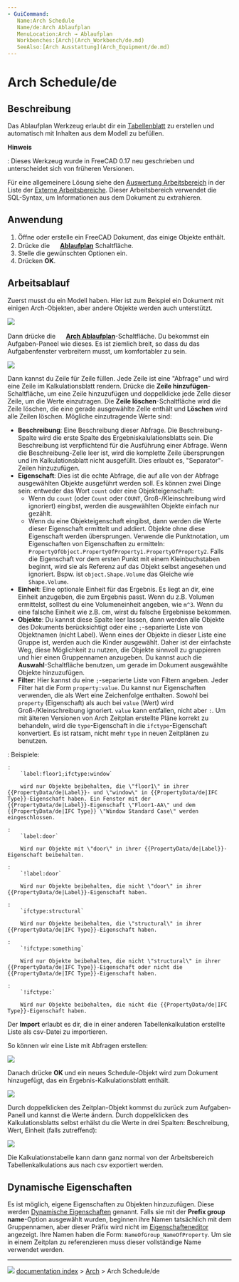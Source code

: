```yaml
---
- GuiCommand:
   Name:Arch Schedule
   Name/de:Arch Ablaufplan
   MenuLocation:Arch → Ablaufplan
   Workbenches:[Arch](Arch_Workbench/de.md)
   SeeAlso:[Arch Ausstattung](Arch_Equipment/de.md)
---
```


# Arch Schedule/de

## Beschreibung

Das Ablaufplan Werkzeug erlaubt dir ein [Tabellenblatt](Spreadsheet_Workbench/de.md) zu erstellen und automatisch mit Inhalten aus dem Modell zu befüllen.


**Hinweis**

: Dieses Werkzeug wurde in FreeCAD 0.17 neu geschrieben und unterscheidet sich von früheren Versionen.

Für eine allgemeinere Lösung siehe den [Auswertung Arbeitsbereich](https://github.com/furti/FreeCAD-Reporting/tree/master) in der Liste der [Externe Arbeitsbereiche](External_workbenches/de.md). Dieser Arbeitsbereich verwendet die SQL-Syntax, um Informationen aus dem Dokument zu extrahieren.

## Anwendung

1.  Öffne oder erstelle ein FreeCAD Dokument, das einige Objekte enthält.
2.  Drücke die **<img src="images/Arch_Schedule.svg" width=16px> [Ablaufplan](Arch_Schedule/de.md)** Schaltfläche.
3.  Stelle die gewünschten Optionen ein.
4.  Drücken **OK**.

## Arbeitsablauf

Zuerst musst du ein Modell haben. Hier ist zum Beispiel ein Dokument mit einigen Arch-Objekten, aber andere Objekte werden auch unterstützt.

![](images/Arch_schedule_example01.jpg )

Dann drücke die **<img src="images/Arch_Schedule.svg" width=16px> [Arch Ablaufplan](Arch_Schedule/de.md)**-Schaltfläche. Du bekommst ein Aufgaben-Paneel wie dieses. Es ist ziemlich breit, so dass du das Aufgabenfenster verbreitern musst, um komfortabler zu sein.

![](images/Arch_schedule_example02.jpg )

Dann kannst du Zeile für Zeile füllen. Jede Zeile ist eine \"Abfrage\" und wird eine Zeile im Kalkulationsblatt rendern. Drücke die **Zeile hinzufügen**-Schaltfläche, um eine Zeile hinzuzufügen und doppelklicke jede Zelle dieser Zeile, um die Werte einzutragen. Die **Zeile löschen**-Schaltfläche wird die Zeile löschen, die eine gerade ausgewählte Zelle enthält und **Löschen** wird alle Zeilen löschen. Mögliche einzutragende Werte sind:

-   **Beschreibung**: Eine Beschreibung dieser Abfrage. Die Beschreibung-Spalte wird die erste Spalte des Ergebniskalulationsblatts sein. Die Beschreibung ist verpflichtend für die Ausführung einer Abfrage. Wenn die Beschreibung-Zelle leer ist, wird die komplette Zeile übersprungen und im Kalkulationsblatt nicht ausgefüllt. Dies erlaubt es, \"Separator\"-Zeilen hinzuzufügen.
-   **Eigenschaft**: Dies ist die echte Abfrage, die auf alle von der Abfrage ausgewählten Objekte ausgeführt werden soll. Es können zwei Dinge sein: entweder das Wort `count` oder eine Objekteigenschaft:
    -   Wenn du `count` (oder `Count` oder `COUNT`, Groß-/Kleinschreibung wird ignoriert) eingibst, werden die ausgewählten Objekte einfach nur gezählt.
    -   Wenn du eine Objekteigenschaft eingibst, dann werden die Werte dieser Eigenschaft ermittelt und addiert. Objekte ohne diese Eigenschaft werden übersprungen. Verwende die Punktnotation, um Eigenschaften von Eigenschaften zu ermitteln: `PropertyOfObject.PropertyOfProperty1.PropertyOfProperty2`. Falls die Eigenschaft vor dem ersten Punkt mit einem Kleinbuchstaben beginnt, wird sie als Referenz auf das Objekt selbst angesehen und ignoriert. Bspw. ist `object.Shape.Volume` das Gleiche wie `Shape.Volume`.
-   **Einheit**: Eine optionale Einheit für das Ergebnis. Es liegt an dir, eine Einheit anzugeben, die zum Ergebnis passt. Wenn du z.B. Volumen ermittelst, solltest du eine Volumeneinheit angeben, wie `m^3`. Wenn du eine falsche Einheit wie z.B. cm, wirst du falsche Ergebnisse bekommen.
-   **Objekte**: Du kannst diese Spalte leer lassen, dann werden alle Objekte des Dokuments berücksichtigt oder eine `;`-separierte Liste von Objektnamen (nicht Label). Wenn eines der Objekte in dieser Liste eine Gruppe ist, werden auch die Kinder ausgewählt. Daher ist der einfachste Weg, diese Möglichkeit zu nutzen, die Objekte sinnvoll zu gruppieren und hier einen Gruppennamen anzugeben. Du kannst auch die **Auswahl**-Schaltfläche benutzen, um gerade im Dokument ausgewählte Objekte hinzuzufügen.
-   **Filter**: Hier kannst du eine `;`-separierte Liste von Filtern angeben. Jeder Filter hat die Form `property:value`. Du kannst nur Eigenschaften verwenden, die als Wert eine Zeichenfolge enthalten. Sowohl bei `property` (Eigenschaft) als auch bei `value` (Wert) wird Groß-/Kleinschreibung ignoriert. `value` kann entfallen, nicht aber `:`. Um mit älteren Versionen von Arch Zeitplan erstellte Pläne korrekt zu behandeln, wird die `type`-Eigenschaft in die `ifctype`-Eigenschaft konvertiert. Es ist ratsam, nicht mehr `type` in neuen Zeitplänen zu benutzen.

:   Beispiele:

    :   
        `label:floor1;ifctype:window`
        
        wird nur Objekte beibehalten, die \"floor1\" in ihrer {{PropertyData/de|Label}}- und \"window\" in {{PropertyData/de|IFC Type}}-Eigenschaft haben. Ein Fenster mit der {{PropertyData/de|Label}}-Eigenschaft \"Floor1-AA\" und dem {{PropertyData/de|IFC Type}} \"Window Standard Case\" werden eingeschlossen.

    :   
        `label:door`
        
        Wird nur Objekte mit \"door\" in ihrer {{PropertyData/de|Label}}-Eigenschaft beibehalten.

    :   
        `!label:door`
        
        Wird nur Objekte beibehalten, die nicht \"door\" in ihrer {{PropertyData/de|Label}}-Eigenschaft haben.

    :   
        `ifctype:structural`
        
        Wird nur Objekte beibehalten, die \"structural\" in ihrer {{PropertyData/de|IFC Type}}-Eigenschaft haben.

    :   
        `!ifctype:something`
        
        Wird nur Objekte beibehalten, die nicht \"structural\" in ihrer {{PropertyData/de|IFC Type}}-Eigenschaft oder nicht die {{PropertyData/de|IFC Type}}-Eigenschaft haben.

    :   
        `!ifctype:`
        
        Wird nur Objekte beibehalten, die nicht die {{PropertyData/de|IFC Type}}-Eigenschaft haben.

Der **Import** erlaubt es dir, die in einer anderen Tabellenkalkulation erstellte Liste als csv-Datei zu importieren.

So können wir eine Liste mit Abfragen erstellen:

![](images/Arch_schedule_example03.jpg )

Danach drücke **OK** und ein neues Schedule-Objekt wird zum Dokument hinzugefügt, das ein Ergebnis-Kalkulationsblatt enthält.

![](images/Arch_schedule_example04.jpg )

Durch doppelklicken des Zeitplan-Objekt kommst du zurück zum Aufgaben-Panell und kannst die Werte ändern. Durch doppelklicken des Kalkulationsblatts selbst erhälst du die Werte in drei Spalten: Beschreibung, Wert, Einheit (falls zutreffend):

![](images/Arch_schedule_example05.jpg )

Die Kalkulationstabelle kann dann ganz normal von der Arbeitsbereich Tabellenkalkulations aus nach csv exportiert werden.

## Dynamische Eigenschaften 

Es ist möglich, eigene Eigenschaften zu Objekten hinzuzufügen. Diese werden [Dynamische Eigenschaften](Property_editor/de#Maßnahmen.md) genannt. Falls sie mit der **Prefix group name**-Option ausgewählt wurden, beginnen ihre Namen tatsächlich mit dem Gruppennamen, aber dieser Präfix wird nicht im [Eigenschafteneditor](Property_editor/de.md) angezeigt. Ihre Namen haben die Form: `NameOfGroup_NameOfProperty`. Um sie in einem Zeitplan zu referenzieren muss dieser vollständige Name verwendet werden.



---
![](images/Button_right.svg) [documentation index](../README.md) > [Arch](Arch_Workbench.md) > Arch Schedule/de
